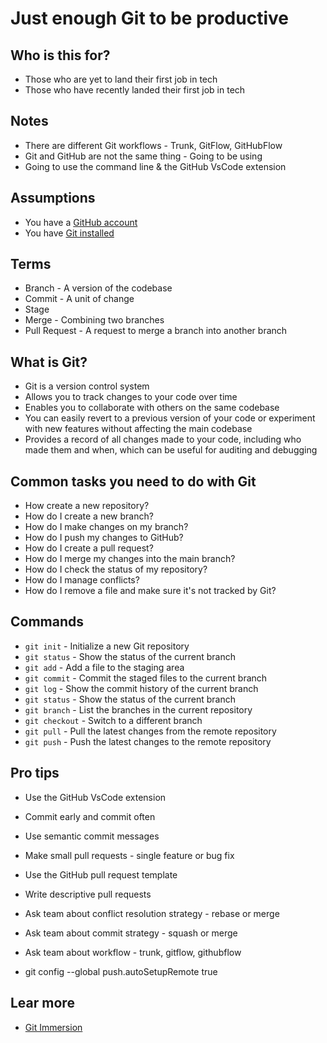# Just enough Git to be productive

## Who is this for?
* Those who are yet to land their first job in tech
* Those who have recently landed their first job in tech

## Notes
* There are different Git workflows - Trunk, GitFlow, GitHubFlow
* Git and GitHub are not the same thing - Going to be using
* Going to use the command line & the GitHub VsCode extension

## Assumptions
* You have a [GitHub account](https://github.com/)
* You have [Git installed](https://git-scm.com/)

## Terms
* Branch - A version of the codebase
* Commit - A unit of change
* Stage 
* Merge - Combining two branches
* Pull Request - A request to merge a branch into another branch

## What is Git?
* Git is a version control system
* Allows you to track changes to your code over time
* Enables you to collaborate with others on the same codebase
* You can easily revert to a previous version of your code or experiment with new features without affecting the main codebase
* Provides a record of all changes made to your code, including who made them and when, which can be useful for auditing and debugging

## Common tasks you need to do with Git
* How create a new repository?
* How do I create a new branch?
* How do I make changes on my branch?
* How do I push my changes to GitHub?
* How do I create a pull request?
* How do I merge my changes into the main branch?
* How do I check the status of my repository?
* How do I manage conflicts?
* How do I remove a file and make sure it's not tracked by Git?

## Commands
* `git init` - Initialize a new Git repository
* `git status` - Show the status of the current branch
* `git add` - Add a file to the staging area
* `git commit` - Commit the staged files to the current branch
* `git log` - Show the commit history of the current branch
* `git status` - Show the status of the current branch
* `git branch` - List the branches in the current repository
* `git checkout` - Switch to a different branch
* `git pull` - Pull the latest changes from the remote repository
* `git push` - Push the latest changes to the remote repository

## Pro tips
* Use the GitHub VsCode extension
* Commit early and commit often
* Use semantic commit messages
* Make small pull requests - single feature or bug fix
* Use the GitHub pull request template
* Write descriptive pull requests
* Ask team about conflict resolution strategy - rebase or merge
* Ask team about commit strategy - squash or merge
* Ask team about workflow - trunk, gitflow, githubflow


* git config --global push.autoSetupRemote true
## Lear more
* [Git Immersion](https://gitimmersion.com/)